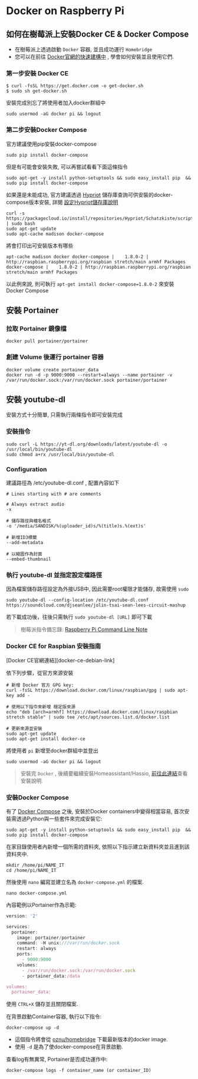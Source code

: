 ---
---
# Docker on Raspberry Pi

## 如何在樹莓派上安裝Docker CE & Docker Compose

- 在樹莓派上透過啟動 `Docker` 容器, 並且成功運行 `Homebridge`
- 您可以在前往 [Docker官網的快速建構中][docker-ce-rasbian-link] , 學會如何安裝並且使用它們.

### 第一步安裝 Docker CE

```
$ curl -fsSL https://get.docker.com -o get-docker.sh
$ sudo sh get-docker.sh
```

安裝完成別忘了將使用者加入docker群組中

```
sudo usermod -aG docker pi && logout
```

### 第二步安裝Docker Compose

官方建議使用pip安裝docker-compose

```
sudo pip install docker-compose
```

但是有可能會安裝失敗, 可以再嘗試看看下面這條指令

```
sudo apt-get -y install python-setuptools && sudo easy_install pip  && sudo pip install docker-compose
```

如果還是未能成功, 官方建議透過 [Hypriot][hypriot-link] 儲存庫查詢可供安裝的docker-compose版本安裝, 詳閱 [設定Hypriot儲存庫說明][hypriot-instructions-link]

```
curl -s https://packagecloud.io/install/repositories/Hypriot/Schatzkiste/script.deb.sh | sudo bash
sudo apt-get update
sudo apt-cache madison docker-compose
```

將會打印出可安裝版本有哪些

```
apt-cache madison docker docker-compose |    1.8.0-2 | http://raspbian.raspberrypi.org/raspbian stretch/main armhf Packages docker-compose |    1.8.0-2 | http://raspbian.raspberrypi.org/raspbian stretch/main armhf Packages
```

以此例來說, 則可執行 ```apt-get install docker-compose=1.8.0-2``` 來安裝 Docker Compose

## 安裝 Portainer

### 拉取 Portainer 鏡像檔

```
docker pull portainer/portainer
```

### 創建 Volume 後運行 portainer 容器

```
docker volume create portainer_data
docker run -d -p 9000:9000 --restart=always --name portainer -v /var/run/docker.sock:/var/run/docker.sock portainer/portainer
```

## 安裝 youtube-dl

安裝方式十分簡單, 只需執行兩條指令即可安裝完成

### 安裝指令

```
sudo curl -L https://yt-dl.org/downloads/latest/youtube-dl -o /usr/local/bin/youtube-dl
sudo chmod a+rx /usr/local/bin/youtube-dl
```

### Configuration

建議路徑為 /etc/youtube-dl.conf , 配置內容如下

```
# Lines starting with # are comments

# Always extract audio
-x

# 儲存路徑與檔名格式
-o '/media/SANDISK/%(uploader_id)s/%(title)s.%(ext)s'

# 新增ID3標籤 
--add-metadata

# 以縮圖作為封面
--embed-thumbnail
```

### 執行 youtube-dl 並指定設定檔路徑

因為檔案儲存路徑設定為外接USB中, 因此需要root權限才能儲存, 故需使用 `sudo`

```
sudo youtube-dl --config-location /etc/youtube-dl.conf https://soundcloud.com/djseanlee/jolin-tsai-sean-lees-circuit-mashup
```

若下載成功後，往後只需執行 `sudo youtube-dl [URL]` 即可下載


> 樹莓派指令備忘錄: [Raspberry Pi Command Line Note][rpi-link]

### Docker CE for Raspbian 安裝指南

[Docker CE官網連結][docker-ce-debian-link]

依下列步驟，從官方來源安裝

```
# 新增 Docker 官方 GPG key:
curl -fsSL https://download.docker.com/linux/raspbian/gpg | sudo apt-key add -

# 使用以下指令來新增 穩定版來源
echo "deb [arch=armhf] https://download.docker.com/linux/raspbian stretch stable" | sudo tee /etc/apt/sources.list.d/docker.list

# 更新來源並安裝
sudo apt-get update
sudo apt-get install docker-ce
```

將使用者 `pi` 新增至docker群組中並登出

```
sudo usermod -aG docker pi && logout
```

> 安裝完 `Docker` , 後續要繼續安裝Homeassistant/Hassio, [前往此連結][install-hassio-link]查看安裝說明.

### 安裝Docker Compose

有了 [Docker Compose][docker-compose-link] 之後, 安裝於Docker containers中變得相當容易, 首次安裝需透過Python與一些套件來完成安裝它:

```
sudo apt-get -y install python-setuptools && sudo easy_install pip  && sudo pip install docker-compose
```

在家目錄使用者內新增一個所需的資料夾, 依照以下指示建立新資料夾並且進到該資料夾中.

```
mkdir /home/pi/NAME_IT
cd /home/pi/NAME_IT
```
然後使用 `nano` 編寫並建立名為 `docker-compose.yml` 的檔案.

```
nano docker-compose.yml
```

內容範例以Portainer作為示範:

```js
version: '2'

services:
  portainer:
    image: portainer/portainer
    command: -H unix:///var/run/docker.sock
    restart: always
    ports:
      - 9000:9000
    volumes:
      - /var/run/docker.sock:/var/run/docker.sock
      - portainer_data:/data

volumes:
  portainer_data:
```

使用 `CTRL+X` 儲存並且關閉檔案.

在背景啟動Container容器, 執行以下指令:

```
docker-compose up -d
```

- 這個指令將會從 [oznu/homebridge][docker-homebridge-link] 下載最新版本的docker image.
- 使用 `-d` 是為了使docker-compose在背景啟動.

查看log有無異常, Portainer是否成功運作中:

```
docker-compose logs -f container_name (or container_ID)
```

[rpi-link]: pages/rpi-cli.md
[docker-ce-rasbian-link]: https://docs.docker.com/install/linux/docker-ce/debian/#install-using-the-convenience-script
[docker-compose-link]: https://docs.docker.com/compose/
[docker-homebridge-link]: https://github.com/oznu/docker-homebridge
[docker-homebridge-wiki]: https://github.com/oznu/docker-homebridge/wiki/Homebridge-on-Raspberry-Pi
[install-hassio-link]: install_hassio.md
[hypriot-link]: https://hypriot.com/
[hypriot-instructions-link]: https://blog.hypriot.com/post/your-number-one-source-for-docker-on-arm/
